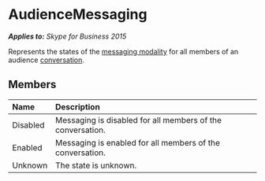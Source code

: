 
# AudienceMessaging


_**Applies to:** Skype for Business 2015_

Represents the states of the [messaging modality](messaging_ref.md) for all members of an audience [conversation](conversation_ref.md).
            
## Members



|**Name**|**Description**|
|:-----|:-----|
|Disabled|Messaging is disabled for all members of the conversation.|
|Enabled|Messaging is enabled for all members of the conversation.|
|Unknown|The state is unknown.|
